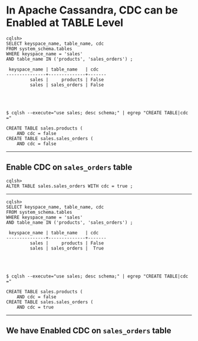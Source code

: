 # In Apache Cassandra, CDC can be Enabled at TABLE Level


```
cqlsh>
SELECT keyspace_name, table_name, cdc
FROM system_schema.tables
WHERE keyspace_name = 'sales'
AND table_name IN ('products', 'sales_orders') ;

 keyspace_name | table_name   | cdc
---------------+--------------+-------
         sales |     products | False
         sales | sales_orders | False
```

<br><br>

` $ cqlsh --execute="use sales; desc schema;" | egrep "CREATE TABLE|cdc =" `
```
CREATE TABLE sales.products (
    AND cdc = false
CREATE TABLE sales.sales_orders (
    AND cdc = false
```

---

## Enable CDC on ` sales_orders ` table

```
cqlsh>
ALTER TABLE sales.sales_orders WITH cdc = true ;
```

---

```
cqlsh>
SELECT keyspace_name, table_name, cdc
FROM system_schema.tables
WHERE keyspace_name = 'sales'
AND table_name IN ('products', 'sales_orders') ;

 keyspace_name | table_name   | cdc
---------------+--------------+-------
         sales |     products | False
         sales | sales_orders |  True
```

<br><br>

` $ cqlsh --execute="use sales; desc schema;" | egrep "CREATE TABLE|cdc =" `
```
CREATE TABLE sales.products (
    AND cdc = false
CREATE TABLE sales.sales_orders (
    AND cdc = true
```

---

## We have Enabled CDC on ` sales_orders ` table

